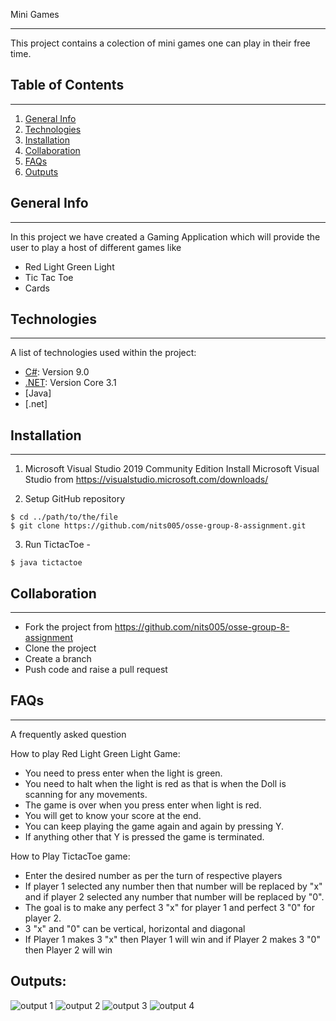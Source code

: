 Mini Games
***
This project contains a colection of mini games one can play in their free time.


## Table of Contents
***
1. [General Info](#general-info)
2. [Technologies](#technologies)
3. [Installation](#installation)
4. [Collaboration](#collaboration)
5. [FAQs](#faqs)
6. [Outputs](#outputs)

## General Info
***
In this project we have created a Gaming Application which will provide the user to play a host of different games like 
- Red Light Green Light
- Tic Tac Toe
- Cards

## Technologies
***
A list of technologies used within the project:
* [C#](https://example.com): Version 9.0
* [.NET](https://example.com): Version Core 3.1
* [Java]
* [.net]


## Installation
***
1) Microsoft Visual Studio 2019 Community Edition
Install Microsoft Visual Studio from https://visualstudio.microsoft.com/downloads/

2) Setup GitHub repository
```
$ cd ../path/to/the/file
$ git clone https://github.com/nits005/osse-group-8-assignment.git
```

3) Run TictacToe - 
```
$ java tictactoe
```

## Collaboration
***
- Fork the project from https://github.com/nits005/osse-group-8-assignment
- Clone the project
- Create a branch
- Push code and raise a pull request


## FAQs
***
A frequently asked question

How to play Red Light Green Light Game:
- You need to press enter when the light is green.
- You need to halt when the light is red as that is when the Doll is scanning for any movements.
- The game is over when you press enter when light is red.
- You will get to know your score at the end.
- You can keep playing the game again and again by pressing Y. 
- If anything other that Y is pressed the game is terminated.

How to Play TictacToe game:
- Enter the desired number as per the turn of respective players
- If player 1 selected any number then that number will be replaced by "x" and if player 2 selected any number that number will be replaced by "0".
- The goal is to make any perfect 3 "x" for player 1 and perfect 3 "0" for player 2.
- 3 "x" and "0" can be vertical, horizontal and diagonal
- If Player 1 makes 3 "x" then Player 1 will win and if Player 2 makes 3 "0" then Player 2 will win


## Outputs:
![output 1](https://user-images.githubusercontent.com/92818492/167244138-3d500921-77dd-4ad3-9c94-3028af298a9c.JPG)
![output 2](https://user-images.githubusercontent.com/92818492/167244155-f6de36aa-c2f6-4de6-9ce9-2065a7bf38cd.JPG)
![output 3](https://user-images.githubusercontent.com/92818492/167244160-7f7b3807-eb30-435a-b6e2-0a22a1ab42ce.JPG)
![output 4](https://user-images.githubusercontent.com/92818492/167244174-ddf10cc9-f616-4976-81fe-5e518f9e7cd4.JPG)
